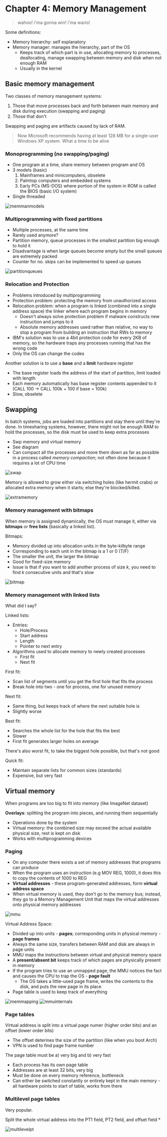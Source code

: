 # Chapter 4: Memory Management
> wahoo! i'ma gonna win! i'ma wario!

Some definitions:
* Memory hierarchy: self explanatory
* Memory manager: manages the hierarchy, part of the OS
    * Keeps track of which part is in use, allocating memory to processes, deallocating, manage swapping between memory and disk when not enough RAM
    * Usually in the kernel

## Basic memory management
Two classes of memory management systems:
1. Those that move processes back and forth between main memory and disk during execution (swapping and paging)
2. Those that don't

Swapping and paging are artifacts caused by lack of RAM.

> Now Microsoft recommends having at least 128 MB for a single-user Windows XP system.
What a time to be alive

### Monoprogramming (no swapping/paging)
* One program at a time, share memory between program and OS
* 3 models (basic)
    1. Mainframes and minicomputers, obselete
    2. Palmtop computers and embedded systems
    3. Early PCs (MS-DOS) where portion of the system in ROM is called the BIOS (basic I/O system)
* Single threaded

![memmanmodels](src/memmanmodels.png)

### Multiprogramming with fixed partitions
* Multiple processes, at the same time
* Rarely used anymore? 
* Partition memory, queue processes in the smallest partition big enough to hold it
* Disadvantage is when large queues become empty but the small queues are extremely packed
* Counter for no. skips can be implemented to speed up queues

![partitionqueues](src/partitionqueues.png)

### Relocation and Protection
* Problems introduced by multiprogramming
* Protection problem: protecting the memory from unauthorized access
* Relocation problem: when a program is linked (combined into a single address space) the linker where each program begins in memory
    * Doesn't always solve protection problem if malware constructs new instruction and jumps to it
    * Absolute memory addresses used rather than relative, no way to stop a program from building an instruction that RWs to memory
* IBM's solution was to use a 4bit protection code for every 2KB of memory, so the hardware traps any processes running that has the wrong code
* Only the OS can change the codes

Another solution is to use a **base** and a **limit** hardware register
* The base register loads the address of the start of partition, limit loaded with length
* Each memory automatically has base register contents appended to it (CALL 100 -> CALL 100k + 100 if base = 100k)
* Slow, obselete

## Swapping
In batch systems, jobs are loaded into partitions and stay there until they're done. In timesharing systems, however, there might not be enough RAM to hold the processes, so the disk must be used to keep extra processes
* Swp memory and virtual memory
* See diagram
* Can compact all the processes and move them down as far as possible in a process called *memory compaction*; not often done because it requires a lot of CPU time

![swap](src/swapmemory.png)

Memory is allowed to grow either via switching holes (like hermit crabs) or allocated extra memory when it starts; else they're blocked/killed.

![extramemory](src/extramemory.png)

### Memory management with bitmaps
When memory is assigned dynamically, the OS must manage it, either via **bitmaps** or **free lists** (basically a linked list).

Bitmaps:
* Memory divided up into allocation units in the byte-kilbyte range
* Corresponding to each unit in the bitmap is a 1 or 0 (T/F)
* The smaller the unit, the larger the bitmap 
* Good for fixed-size memory
* Issue is that if you want to add another process of size *k*, you need to find *k* consecutive units and that's slow

![bitmap](src/bitmapallocation.png)

### Memory management with linked lists
What did I say?

Linked lists:
* Entries:
    * Hole/Process
    * Start address
    * Length
    * Pointer to next entry
* Algorithms used to allocate memory to newly created processes
    * First fit
    * Next fit

First fit:
* Scan list of segments until you get the first hole that fits the process
* Break hole into two - one for process, one for unused memory

Next fit:
* Same thing, but keeps track of where the next suitable hole is
* Slightly worse

Best fit:
* Searches the whole list for the hole that fits the best
* Slower
* First fit generates larger holes on average

There's also worst fit, to take the biggest hole possible, but that's not good

Quick fit: 
* Maintain separate lists for common sizes (standards)
* Expensive, but very fast

## Virtual memory
When programs are too big to fit into memory (like ImageNet dataset)

**Overlays**: splitting the program into pieces, and running them sequentially
* Operations done by the system
* Virtual memory: the combined size may exceed the actual available physical size, rest is kept on disk
* Works with multiprogramming devices

### Paging
* On any computer there exists a set of memory addresses that programs can produce
* When the program uses an instruction (e.g MOV REG, 1000), it does this to copy the contents of 1000 to REG
* **Virtual addresses** - these program-generated addresses, form **virtual address space**
* When virtual memory is used, they don't go to the memory bus; instead, they go to a Memory Management Unit that maps the virtual addresses onto physical memory addresses

![mmu](src/mmu.png)

Virtual Address Space:
* Divided up into units - **pages**; corresponding units in physical memory - **page frames**
* Always the same size, transfers between RAM and disk are always in page units
* MMU maps the instructions between virtual and physical memory space
* A **present/absent bit** keeps track of which pages are physically present in memory
* If the program tries to use an unmapped page, the MMU notices the fact and causes the CPU to trap the OS - **page fault**
    * The OS takes a little-used page frame, writes the contents to the disk, and puts the new page in its place
* Page table is used to keep track of everything

![memmapping](src/memmapping.png)
![mmuinternals](src/mmuinternals.png)

### Page tables
Virtual address is split into a virtual page numer (higher order bits) and an offset (lower order bits) 
* The offset deterines the size of the partition (like when you boot Arch)
* VPN is used to find page frame number

The page table must be a) very big and b) very fast
* Each process has its own page table
* Addresses are at least 32 bits, very big
* Must be done on every memory reference, bottleneck
* Can either be switched constantly or entirely kept in the main memory - all hardware points to start of table, works from there

### Multilevel page tables
Very popular.

Split the whole virtual address into the PT1 field, PT2 field, and offset field
* 

![multilevelpt](multilevelpt.png)
